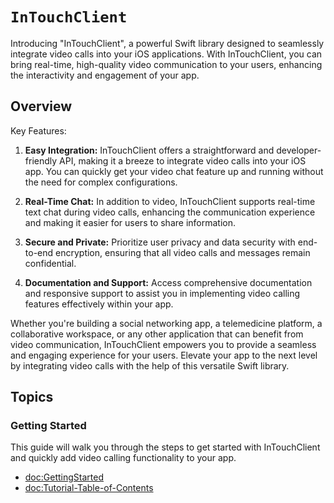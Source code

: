 # ``InTouchClient``

Introducing "InTouchClient", a powerful Swift library designed to seamlessly integrate video calls into your iOS applications. With InTouchClient, you can bring real-time, high-quality video communication to your users, enhancing the interactivity and engagement of your app.

## Overview

Key Features:

1. **Easy Integration:** InTouchClient offers a straightforward and developer-friendly API, making it a breeze to integrate video calls into your iOS app. You can quickly get your video chat feature up and running without the need for complex configurations.

2. **Real-Time Chat:** In addition to video, InTouchClient supports real-time text chat during video calls, enhancing the communication experience and making it easier for users to share information.

3. **Secure and Private:** Prioritize user privacy and data security with end-to-end encryption, ensuring that all video calls and messages remain confidential.

4. **Documentation and Support:** Access comprehensive documentation and responsive support to assist you in implementing video calling features effectively within your app.

Whether you're building a social networking app, a telemedicine platform, a collaborative workspace, or any other application that can benefit from video communication, InTouchClient empowers you to provide a seamless and engaging experience for your users. Elevate your app to the next level by integrating video calls with the help of this versatile Swift library.

## Topics

### Getting Started

This guide will walk you through the steps to get started with InTouchClient and quickly add video calling functionality to your app.

- <doc:GettingStarted>
- <doc:Tutorial-Table-of-Contents>
